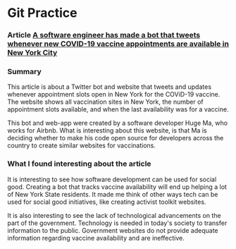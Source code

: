 # Git Practice
### Article [A software engineer has made a bot that tweets whenever new COVID-19 vaccine appointments are available in New York City](https://www.businessinsider.com/new-york-city-turbovax-twitter-covid-19-vaccine-appointment-bot-2021-2)

### Summary 
This article is about a Twitter bot and website that tweets and updates whenever appointment slots open in New York for the COViD-19 vaccine. The website shows all vaccination sites in New York, the number of appointment slots available, and when the last availability was for a vaccine. 

This bot and web-app were created by a software developer Huge Ma, who works for Airbnb. What is interesting about this website, is that Ma is deciding whether to make his code open source for developers across the country to create similar websites for vaccinations. 

### What I found interesting about the article
It is interesting to see how software development can be used for social good. Creating a bot that tracks vaccine availability will end up helping a lot of New York State residents. It made me think of other ways tech can be used for social good initiatives, like creating activist toolkit websites.

It is also interesting to see the lack of technological advancements on the part of the government. Technology is needed in today's society to transfer information to the public. Government websites do not provide adequate information regarding vaccine availability and are ineffective. 
